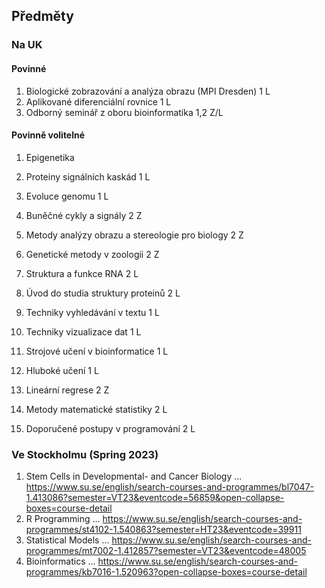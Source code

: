 ## Předměty
### Na UK
#### Povinné
1. Biologické zobrazování a analýza obrazu (MPI Dresden)	1	L
2. Aplikované diferenciální rovnice	1	L
3. Odborný seminář z oboru bioinformatika	1,2	Z/L

#### Povinně volitelné
1. Epigenetika
2. Proteiny signálních kaskád	1	L
3. Evoluce genomu	1	L
4. Buněčné cykly a signály	2	Z
5. Metody analýzy obrazu a stereologie pro biology	2	Z
6. Genetické metody v zoologii	2	Z
7. Struktura a funkce RNA	2	L
8. Úvod do studia struktury proteinů	2	L

1. Techniky vyhledávání v textu	1	L
2. Techniky vizualizace dat	1	L
3. Strojové učení v bioinformatice	1	L
4. Hluboké učení	1	L
5. Lineární regrese	2	Z
6. Metody matematické statistiky	2	L
7. Doporučené postupy v programování	2	L

### Ve Stockholmu (Spring 2023)
1. Stem Cells in Developmental- and Cancer Biology ... https://www.su.se/english/search-courses-and-programmes/bl7047-1.413086?semester=VT23&eventcode=56859&open-collapse-boxes=course-detail
2. R Programming ... https://www.su.se/english/search-courses-and-programmes/st4102-1.540863?semester=HT23&eventcode=39911
3. Statistical Models ... https://www.su.se/english/search-courses-and-programmes/mt7002-1.412857?semester=VT23&eventcode=48005
4. Bioinformatics ... https://www.su.se/english/search-courses-and-programmes/kb7016-1.520963?open-collapse-boxes=course-detail

